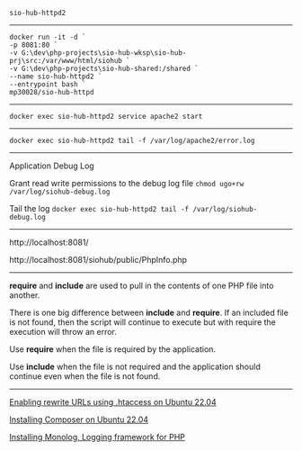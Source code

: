 
`sio-hub-httpd2`

---

```
docker run -it -d `
-p 8081:80 `
-v G:\dev\php-projects\sio-hub-wksp\sio-hub-prj\src:/var/www/html/siohub `
-v G:\dev\php-projects\sio-hub-shared:/shared `
--name sio-hub-httpd2 `
--entrypoint bash `
mp30028/sio-hub-httpd
```

---

`docker exec sio-hub-httpd2 service apache2 start`

---

`docker exec sio-hub-httpd2 tail -f /var/log/apache2/error.log`

---
Application Debug Log

Grant read write permissions to the debug log file
`chmod ugo+rw /var/log/siohub-debug.log`

Tail the log
`docker exec sio-hub-httpd2 tail -f /var/log/siohub-debug.log`

---

http://localhost:8081/

http://localhost:8081/siohub/public/PhpInfo.php

---

**require** and **include** are used to pull in the contents of one PHP file into another.

There is one big difference between **include** and **require**. If an included file is not found, then the script will continue to execute but with require the execution will throw an error.

Use **require** when the file is required by the application.

Use **include** when the file is not required and the application should continue even when the file is not found.

---


[Enabling rewrite URLs using .htaccess on Ubuntu 22.04](https://www.digitalocean.com/community/tutorials/how-to-rewrite-urls-with-mod_rewrite-for-apache-on-ubuntu-22-04)

[Installing Composer on Ubuntu 22.04](https://www.digitalocean.com/community/tutorials/how-to-install-composer-on-ubuntu-22-04-quickstart)

[Installing Monolog, Logging framework for PHP](https://betterstack.com/community/guides/logging/how-to-start-logging-with-php/#getting-started-with-monolog)

